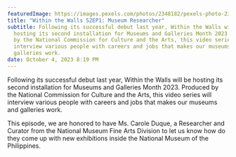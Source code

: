 ```yaml
---
featuredImage: https://images.pexels.com/photos/2348182/pexels-photo-2348182.jpeg?auto=compress&cs=tinysrgb&w=1260&h=750&dpr=1
title: "Within the Walls S2EP1: Museum Researcher"
subtitle: Following its successful debut last year, Within the Walls will be
  hosting its second installation for Museums and Galleries Month 2023. Produced
  by the National Commission for Culture and the Arts, this video series will
  interview various people with careers and jobs that makes our museums and
  galleries work.
date: October 4, 2023 8:19 PM
---
```

<!--StartFragment-->

Following its successful debut last year, Within the Walls will be hosting its second installation for Museums and Galleries Month 2023. Produced by the National Commission for Culture and the Arts, this video series will interview various people with careers and jobs that makes our museums and galleries work.

<!--EndFragment-->

T﻿his episode, we are honored to have Ms. Carole Duque, a Researcher and Curator from the National Museum Fine Arts Division to let us know how do they come up with new exhibitions inside the National Museum of the Philippines.
